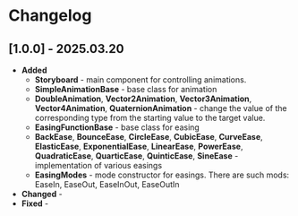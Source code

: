 Changelog
=========

[1.0.0] - 2025.03.20
--------------------
* **Added** 
    * **Storyboard** - main component for controlling animations.
    * **SimpleAnimationBase** - base class for animation
    * **DoubleAnimation**, **Vector2Animation**, **Vector3Animation**, **Vector4Animation**, **QuaternionAnimation** - change the value of the corresponding type from the starting value to the target value.
    * **EasingFunctionBase** - base class for easing
    * **BackEase**, **BounceEase**, **CircleEase**, **CubicEase**, **CurveEase**, **ElasticEase**, **ExponentialEase**, **LinearEase**, **PowerEase**, **QuadraticEase**, **QuarticEase**, **QuinticEase**, **SineEase** - implementation of various easings
    * **EasingModes** - mode constructor for easings. There are such mods: EaseIn, EaseOut, EaseInOut, EaseOutIn
* **Changed** -
* **Fixed** -